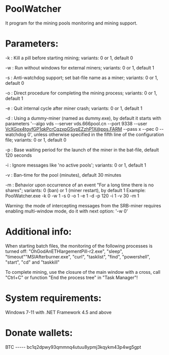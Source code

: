 # PoolWatcher

It program for the mining pools monitoring and mining support.

# Parameters:
-k : Kill a pill before starting mining; variants: 0 or 1, default 0

-w : Run without windows for external miners; variants: 0 or 1, default 1

-s : Anti-watchdog support; set bat-file name as a miner; variants: 0 or 1, default 0

-o : Direct procedure for completing the mining process; variants: 0 or 1, default 1

-e : Quit internal cycle after miner crash; variants: 0 or 1, default 1

-d : Using a dummy-miner (named as dummy.exe), by default it starts with parameters '--algo vds --server vds.666pool.cn --port 9338 --user VcXGox4tgyfGP1qkPcrCqzxpGSvpEZzhP1X@pps.FARM --pass x --pec 0 --watchdog 0', unless otherwise specified in the fifth line of the configuration file; variants: 0 or 1, default 0

-p : Base waiting period for the launch of the miner in the bat-file, default 120 seconds

-i : Ignore messages like 'no active pools'; variants: 0 or 1, default 1

-v : Ban-time for the pool (minutes), default 30 minutes

-m : Behavior upon occurrence of an event "For a long time there is no shares"; variants: 0 (ban) or 1 (miner restart), by default 1
Example: PoolWatcher.exe -k 0 -w 1 -s 0 -o 1 -e 1 -d -p 120 -i 1 -v 30 -m 1

Warning: the mode of intercepting messages from the SRB-miner requires enabling multi-window mode, do it with next option: '-w 0'

# Additional info:
When starting batch files, the monitoring of the following processes is turned off: "OhGodAnETHlargementPill-r2.exe", "sleep", "timeout""MSIAfterburner.exe", "curl", "tasklist", "find", "powershell", "start", "cd" and "taskkill"

To complete mining, use the closure of the main window with a cross, call "Ctrl+C" or function "End the process tree" in "Task Manager"!

# System requirements:
Windows 7-11 with .NET Framework 4.5 and above

# Donate wallets:
BTC     -----     bc1q2dpwy93qmmnq4utuu8ypmj3kqykm43p4wg5gpt
